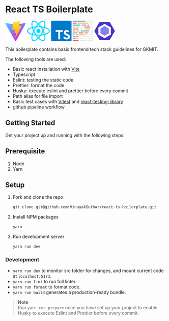 # React TS Boilerplate

![vite](src/assets/vite.svg)
![react](src/assets/react.svg)
![typescript](src/assets/typescript.svg)
![prettier](src/assets/prettier-2.svg)
![eslint](src/assets/eslint-1.svg)

This boilerplate contains basic frontend tech stack guidelines for GKMIT.

The following tools are used:

- Basic react installation with [Vite](https://vitejs.dev/guide/)
- Typescript
- Eslint: testing the static code
- Prettier: format the code
- Husky: execute eslint and prettier before every commit
- Path alias for file import
- Basic test cases with [Vitest](https://vitest.dev/) and [react-testing-library](https://testing-library.com/docs/react-testing-library/intro/)
- github pipeline workflow

## Getting Started

Get your project up and running with the following steps:

## Prerequisite

1. Node
2. Yarn

## Setup

1. Fork and clone the repo

   ```sh
   git clone git@github.com:VinayakSuthar/react-ts-boilerplate.git
   ```

2. Install NPM packages

   ```sh
   yarn
   ```

3. Run development server

   ```sh
   yarn run dev
   ```

### Development

- `yarn run dev` to monitor src folder for changes, and mount current code at `localhost:5173`.
- `yarn run lint` to run full linter.
- `yarn run format` to format code.
- `yarn run build` generates a production-ready bundle.

> **Note**  
> Run `yarn run prepare` once you have set up your project to enable Husky to execute Eslint and Prettier before every commit.
